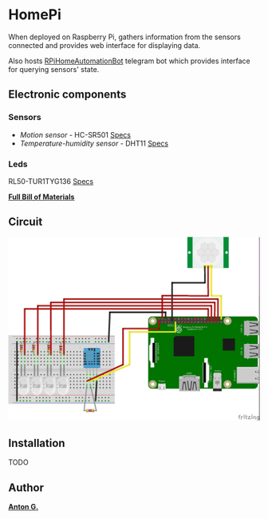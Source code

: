 # HomePi

When deployed on Raspberry Pi, gathers information from the sensors connected and provides web interface for displaying data.

Also hosts [RPiHomeAutomationBot](https://telegram.me/RPiHomeAutomationBot) telegram bot which provides interface for querying sensors' state.

## Electronic components
### Sensors
* *Motion sensor* - HC-SR501  [Specs](https://www.mpja.com/download/31227sc.pdf)
* *Temperature-humidity sensor* - DHT11 [Specs](http://www.robotshop.com/media/files/pdf/dht11.pdf)
### Leds
RL50-TUR1TYG136 [Specs](http://polaris-light.com.ua/image/data/pdf/496.pdf)

**[Full Bill of Materials](https://github.com/AntuanRokanten/HomePi/blob/master/circuit/HomePi_bom.html)**

## Circuit
![Circuit](https://github.com/AntuanRokanten/HomePi/blob/master/circuit/HomePi_circuit.jpg)

## Installation
TODO


## Author
**[Anton G.](https://github.com/AntuanRokanten)**